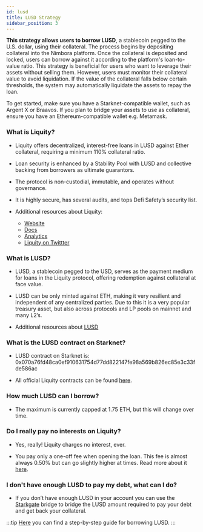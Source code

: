 ```yaml
---
id: lusd
title: LUSD Strategy
sidebar_position: 3
---
```


**This strategy allows users to borrow LUSD**, a stablecoin pegged to the U.S. dollar, using their collateral. The process begins by depositing collateral into the Nimbora platform. Once the collateral is deposited and locked, users can borrow against it according to the platform's loan-to-value ratio. This strategy is beneficial for users who want to leverage their assets without selling them. However, users must monitor their collateral value to avoid liquidation. If the value of the collateral falls below certain thresholds, the system may automatically liquidate the assets to repay the loan.

To get started, make sure you have a Starknet-compatible wallet, such as Argent X or Braavos. If you plan to bridge your assets to use as collateral, ensure you have an Ethereum-compatible wallet e.g. Metamask.

### What is Liquity?

  - Liquity offers decentralized, interest-free loans in LUSD against Ether collateral, requiring a minimum 110% collateral ratio.

  - Loan security is enhanced by a Stability Pool with LUSD and collective backing from borrowers as ultimate guarantors.

  - The protocol is non-custodial, immutable, and operates without governance.

  - It is highly secure, has several audits, and tops Defi Safety’s security list.

  - Additional resources about Liquity: 
    - [Website](https://www.liquity.org/)
    - [Docs](https://docs.liquity.org/)
    - [Analytics](https://dune.com/liquity/liquity)
    - [Liquity on Twittter](https://twitter.com/LiquityProtocol)


### What is LUSD?

  - LUSD, a stablecoin pegged to the USD, serves as the payment medium for loans in the Liquity protocol, offering redemption against collateral at face value.

  - LUSD can be only minted against ETH, making it very resilient and independent of any centralized parties. Due to this it is a very popular treasury asset, but also across protocols and LP pools on mainnet and many L2’s.

  - Additional resources about [LUSD](https://docs.liquity.org/faq/general#what-are-lusd-and-lqty)


### What is the LUSD contract on Starknet?

  - LUSD contract on Starknet is: 0x070a76fd48ca0ef910631754d77dd822147fe98a569b826ec85e3c33fde586ac

  - All official Liquity contracts can be found [here](https://docs.liquity.org/documentation/resources#contract-addresses).


### How much LUSD can I borrow?

  - The maximum is currently capped at 1.75 ETH, but this will change over time.

### Do I really pay no interests on Liquity?

  - Yes, really! Liquity charges no interest, ever.

  - You pay only a one-off fee when opening the loan. This fee is almost always 0.50% but can go slightly higher at times. Read more about it [here](https://docs.liquity.org/faq/borrowing).

### I don't have enough LUSD to pay my debt, what can I do?

  - If you don’t have enough LUSD in your account you can use the [Starkgate](https://starkgate.starknet.io/) bridge to bridge the LUSD amount required to pay your debt and get back your collateral.

:::tip
[Here](https://medium.com/@Nimbora/unlocking-quick-lusd-minting-a-step-by-step-guide-for-nimbora-users-1dc0b876a122) you can find a step-by-step guide for borrowing LUSD.
:::
